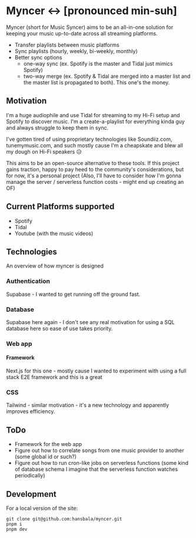 # Myncer ↔️ [pronounced min-suh]

Myncer (short for Music Syncer) aims to be an all-in-one solution for keeping your music up-to-date across all streaming platforms.

* Transfer playlists between music platforms
* Sync playlists (hourly, weekly, bi-weekly, monthly)
* Better sync options
    * one-way sync (ex. Spotify is the master and Tidal just mimics Spotify)
    * two-way merge (ex. Spotify & Tidal are merged into a master list and the master list is propagated to both). This one's the money.

## Motivation

I'm a huge audiophile and use Tidal for streaming to my Hi-Fi setup and Spotify to discover music. I'm a create-a-playlist for everything kinda guy and always struggle to keep them in sync.

I've gotten tired of using proprietary technologies like Soundiiz.com, tunemymusic.com, and such mostly cause I'm a cheapskate and blew all my dough on Hi-Fi speakers 😥

This aims to be an open-source alternative to these tools. If this project gains traction, happy to pay heed to the community's considerations, but for now, it's a personal project (Also, I'll have to consider how I'm gonna manage the server / serverless function costs - might end up creating an OF)


## Current Platforms supported

* Spotify
* Tidal
* Youtube (with the music videos)


## Technologies

An overview of how myncer is designed

### Authentication

Supabase - I wanted to get running off the ground fast. 

### Database

Supabase here again - I don't see any real motivation for using a SQL database here so ease of use takes priority.

### Web app

#### Framework
Next.js for this one - mostly cause I wanted to experiment with using a full stack E2E framework and this is a great

### CSS
Tailwind - similar motivation - it's a new technology and apparently improves efficiency.


## ToDo
* Framework for the web app
* Figure out how to correlate songs from one music provider to another (some global id or such?)
* Figure out how to run cron-like jobs on serverless functions (some kind of database schema I imagine that the serverless function watches periodically)

## Development

For a local version of the site:
```
git clone git@github.com:hansbala/myncer.git
pnpm i
pnpm dev
```